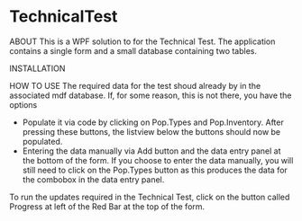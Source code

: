 # TechnicalTest
ABOUT
This is a WPF solution to for the Technical Test. The application contains a single form and a small database containing two tables.


INSTALLATION





HOW TO USE
The required data for the test shoud already by in the associated mdf database. If, for some reason, this is not there, you have the options

- Populate it via code by clicking on Pop.Types and Pop.Inventory. After pressing these buttons, the listview below the buttons should now be populated.
- Entering the data manually via Add button and the data entry panel at the bottom of the form. If you choose to enter the data manually, you will still need to click on the Pop.Types button as this produces the data for the combobox in the data entry panel.

To run the updates required in the Technical Test, click on the button called Progress at left of the Red Bar at the top of the form.

